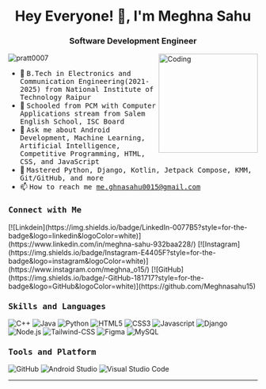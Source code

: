  <h1 align="center">Hey Everyone! 👋, I'm Meghna Sahu</h1>
<h3 align="center">Software Development Engineer</h3>
<img align="right" alt="Coding" width="200" src="https://media.tenor.com/CeDk6XdCgOUAAAAj/develop-web.gif">
<p align="left"> <img src="https://komarev.com/ghpvc/?username=pratt0007&label=Profile%20views&color=0e75b6&style=flat" alt="pratt0007" /> </p>

- 👷 <samp> B.Tech in Electronics and Communication Engineering(2021-2025) from National Institute of Technology Raipur
- 🔭 <samp>Schooled from PCM with Computer Applications stream from Salem English School, ISC Board 
- 💬 <samp>Ask me about Android Development, Machine Learning, Artificial Intelligence, Competitive Programming, HTML, CSS, and JavaScript</samp> 
- 🌱 <samp> Mastered Python, Django, Kotlin, Jetpack Compose, KMM, Git/GitHub, and more</samp>  
- 📫 <samp>How to reach me me.ghnasahu0015@gmail.com

<h3><b><samp>Connect with Me</samp></b></h3>
[![Linkdein](https://img.shields.io/badge/LinkedIn-0077B5?style=for-the-badge&logo=linkedin&logoColor=white)](https://www.linkedin.com/in/meghna-sahu-932baa228/)
[![Instagram](https://img.shields.io/badge/Instagram-E4405F?style=for-the-badge&logo=instagram&logoColor=white)](https://www.instagram.com/meghna_o15/)
[![GitHub](https://img.shields.io/badge/-GitHub-181717?style=for-the-badge&logo=GitHub&logoColor=white)](https://github.com/Meghnasahu15)
<h3><b><samp>Skills and Languages</samp></b></h3>




![C++](https://img.shields.io/badge/C++-00599C?style=for-the-badge&logo=c%2B%2B&logoColor=white)
![Java](https://img.shields.io/badge/Java-013243?style=for-the-badge&logo=Java&logoColor=white)
![Python](https://img.shields.io/badge/Python-3776AB?style=for-the-badge&logo=Python&logoColor=white)
![HTML5](https://img.shields.io/badge/HTML5-E34F26?style=for-the-badge&logo=HTML5&logoColor=white)
![CSS3](https://img.shields.io/badge/CSS3-1572B6?style=for-the-badge&logo=CSS3&logoColor=white)
![Javascript](https://img.shields.io/badge/JavaScript-F7DF1E?style=for-the-badge&logo=javascript&logoColor=black)
![Django](https://img.shields.io/badge/Django-8A2BE2)
![Node.js](https://img.shields.io/badge/Node.js-339933?style=for-the-badge&logo=Node.js&logoColor=white)
![Tailwind-CSS](https://img.shields.io/badge/Tailwind_CSS-06B6D4?style=for-the-badge&logo=Tailwind-CSS&logoColor=white)
![Figma](https://img.shields.io/badge/Figma-F24E1E?style=for-the-badge&logo=Figma&logoColor=white)
![MySQL](https://img.shields.io/badge/MySQL-4479A1?style=for-the-badge&logo=MySQL&logoColor=white)
<h3><b><samp>Tools and Platform</samp></b></h3>

![GitHub](https://img.shields.io/badge/GitHub-181717?style=for-the-badge&logo=github)
![Android Studio](https://img.shields.io/badge/Android_Studio-3DDC84?style=for-the-badge&logo=Android-Studio&logoColor=ffffff)
![Visual Studio Code](https://img.shields.io/badge/Visual_Studio_Code-007ACC?style=for-the-badge&logo=Visual-Studio-Code&logoColor=white)
<hr>  
<!--
Here are some ideas to get you started:

- 🔭 I’m currently working on ...
- 🌱 I’m currently learning ...
- 👯 I’m looking to collaborate on ...
- 🤔 I’m looking for help with ...
- 💬 Ask me about ...
- 📫 How to reach me: ...
- 😄 Pronouns: ...
- ⚡ Fun fact: ...
-->
